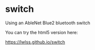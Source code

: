 # switch
 Using an AbleNet Blue2 bluetooth switch

You can try the html5 version here:

https://lwlss.github.io/switch

